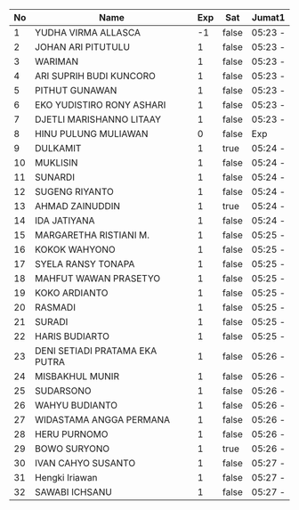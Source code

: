 | No | Name | Exp | Sat | Jumat1 |
|-----|-----|-----|-----|-----|
| 1 | YUDHA VIRMA ALLASCA | -1 | false | 05:23 - |
| 2 | JOHAN ARI PITUTULU | 1 | false | 05:23 - |
| 3 | WARIMAN | 1 | false | 05:23 - |
| 4 | ARI SUPRIH BUDI KUNCORO | 1 | false | 05:23 - |
| 5 | PITHUT GUNAWAN | 1 | false | 05:23 - |
| 6 | EKO YUDISTIRO RONY ASHARI | 1 | false | 05:23 - |
| 7 | DJETLI MARISHANNO LITAAY | 1 | false | 05:23 - |
| 8 | HINU PULUNG MULIAWAN | 0 | false | Exp |
| 9 | DULKAMIT | 1 | true | 05:24 - |
| 10 | MUKLISIN | 1 | false | 05:24 - |
| 11 | SUNARDI | 1 | false | 05:24 - |
| 12 | SUGENG RIYANTO | 1 | false | 05:24 - |
| 13 | AHMAD ZAINUDDIN | 1 | true | 05:24 - |
| 14 | IDA JATIYANA | 1 | false | 05:24 - |
| 15 | MARGARETHA RISTIANI M. | 1 | false | 05:25 - |
| 16 | KOKOK WAHYONO | 1 | false | 05:25 - |
| 17 | SYELA RANSY TONAPA | 1 | false | 05:25 - |
| 18 | MAHFUT WAWAN PRASETYO | 1 | false | 05:25 - |
| 19 | KOKO ARDIANTO | 1 | false | 05:25 - |
| 20 | RASMADI | 1 | false | 05:25 - |
| 21 | SURADI | 1 | false | 05:25 - |
| 22 | HARIS BUDIARTO | 1 | false | 05:25 - |
| 23 | DENI SETIADI PRATAMA EKA PUTRA | 1 | false | 05:26 - |
| 24 | MISBAKHUL MUNIR | 1 | false | 05:26 - |
| 25 | SUDARSONO | 1 | false | 05:26 - |
| 26 | WAHYU BUDIANTO | 1 | false | 05:26 - |
| 27 | WIDASTAMA ANGGA PERMANA | 1 | false | 05:26 - |
| 28 | HERU PURNOMO | 1 | false | 05:26 - |
| 29 | BOWO SURYONO | 1 | true | 05:26 - |
| 30 | IVAN CAHYO SUSANTO | 1 | false | 05:27 - |
| 31 | Hengki Iriawan | 1 | false | 05:27 - |
| 32 | SAWABI ICHSANU | 1 | false | 05:27 - |
